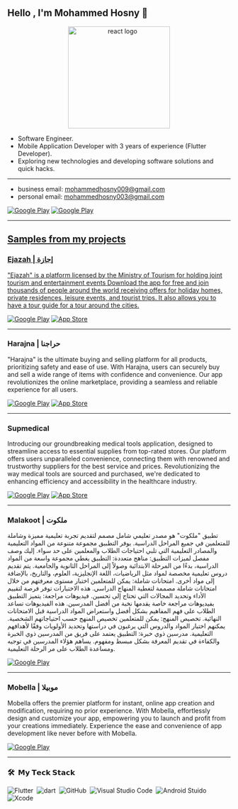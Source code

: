 <h2> Hello , I'm Mohammed Hosny 👋 </h2>

<div align="center">
    <img src="https://user-images.githubusercontent.com/114832629/230302399-5d8f34e7-bfc5-4597-8fff-6293044f47bd.png" alt="react logo" width=230> 
</div>

- Software Engineer.
- Mobile Application Developer with 3 years of experience (Flutter Developer).
- Exploring new technologies and developing software solutions and quick hacks.
<hr>


- business email: mohammedhosny009@gmail.com
- personal email: mohammedhosny003@gmail.com

  
<p> <a href="https://www.facebook.com/El.Nadeem09?mibextid=9R9pXO" target="_blank"><img alt="Google Play" src="https://img.shields.io/badge/Facebook-4267B2.svg?style=for-the-badge&logo=facebook&logoColor=white" /></a> <a href="https://www.linkedin.com/in/mohamed-hosny-93b790227?utm_source=share&utm_campaign=share_via&utm_content=profile&utm_medium=android_app" target="_blank"><img alt="Google Play" src="https://img.shields.io/badge/linkedin-0077b5.svg?style=for-the-badge&logo=linkedin&logoColor=white" /><p>

<hr>

<h2> Samples from my projects </h2>

### Ejazah | إجازة

"Ejazah" is a platform licensed by the Ministry of Tourism for holding joint tourism and entertainment events
Download the app for free and join thousands of people around the world receiving offers for holiday homes, private residences, leisure events, and tourist trips. It also allows you to have a tour guide for a tour around the cities.

<p><a href="https://play.google.com/store/apps/details?id=com.visoft.ejazah" target="_blank"><img alt="Google Play" src="https://img.shields.io/badge/Get%20it%20on%20google%20play-blue.svg?style=for-the-badge&logo=google-play" /></a> <a href="https://apps.apple.com/eg/app/ejazah-%D8%A5%D8%AC%D8%A7%D8%B2%D8%A9/id6463008785" target="_blank"><img alt="App Store" src="https://img.shields.io/badge/Get%20it%20on%20app%20store-black.svg?style=for-the-badge&logo=app-store&logoColor=white" /></a><p>

<hr>

### Harajna | حراجنا
"Harajna" is the ultimate buying and selling platform for all products, prioritizing safety and ease of use. With Harajna, users can securely buy and sell a wide range of items with confidence and convenience. Our app revolutionizes the online marketplace, providing a seamless and reliable experience for all users.
<p>
 <a href="https://play.google.com/store/apps/details?id=com.visooft.harajna" target="_blank"><img alt="Google Play" src="https://img.shields.io/badge/Get%20it%20on%20google%20play-blue.svg?style=for-the-badge&logo=google-play" /></a> <a href="https://apps.apple.com/us/app/harajna/id6472904170" target="_blank"><img alt="App Store" src="https://img.shields.io/badge/Get%20it%20on%20app%20store-black.svg?style=for-the-badge&logo=app-store&logoColor=white" /></a><p>

<hr>

### Supmedical
Introducing our groundbreaking medical tools application, designed to streamline access to essential supplies from top-rated stores. Our platform offers users unparalleled convenience, connecting them with renowned and trustworthy suppliers for the best service and prices. Revolutionizing the way medical tools are sourced and purchased, we're dedicated to enhancing efficiency and accessibility in the healthcare industry.

<p>

  <a href="https://play.google.com/store/apps/details?id=com.visooft.supmedical" target="_blank"><img alt="Google Play" src="https://img.shields.io/badge/Get%20it%20on%20google%20play-blue.svg?style=for-the-badge&logo=google-play" /></a>
<a href="https://apps.apple.com/us/app/supmedical/id6470377732" target="_blank"><img alt="App Store" src="https://img.shields.io/badge/Get%20it%20on%20app%20store-black.svg?style=for-the-badge&logo=app-store&logoColor=white" /></a><p>

<hr>

### Malakoot | ملكوت

تطبيق "ملكوت"  هو مصدر تعليمي شامل مصمم لتقديم تجربة تعليمية مميزة وشاملة للمتعلمين في جميع المراحل الدراسية. يوفر التطبيق مجموعة متنوعة من المواد التعليمية والمصادر التعليمية التي تلبي احتياجات الطلاب والمعلمين على حد سواء. إليك وصف مفصل لميزات التطبيق:
مناهج متعددة: التطبيق يغطي مجموعة واسعة من المواد الدراسية، بدءًا من المرحلة الابتدائية وصولاً إلى المراحل الثانوية والجامعية. يتم تقديم دروس تعليمية مخصصة لمواد مثل الرياضيات، اللغة الإنجليزية، العلوم، والتاريخ، بالإضافة إلى مواد أخرى.
امتحانات شاملة: يمكن للمتعلمين اختبار مستوى معرفتهم من خلال امتحانات شاملة مصممة لتغطية المنهاج الدراسي. هذه الاختبارات توفر فرصة لتقييم الأداء وتحديد المجالات التي تحتاج إلى تحسين.
فيديوهات مراجعة: يتميز التطبيق بفيديوهات مراجعة خاصة يقدمها نخبة من أفضل المدرسين. هذه الفيديوهات تساعد الطلاب على فهم المفاهيم بشكل أفضل واستعراض المواد الدراسية قبل الامتحانات النهائية.
تخصيص المنهج: يمكن للمتعلمين تخصيص المنهج حسب احتياجاتهم الشخصية. يمكنهم اختيار المواد والدروس التي يرغبون في دراستها وتحديد الأولويات وفقًا لأهدافهم التعليمية.
مدرسين ذوي خبرة: التطبيق يعتمد على فريق من المدرسين ذوي الخبرة والكفاءة في تقديم المعرفة بشكل مبسط ومفهوم. يساهم هؤلاء المدرسين في توجيه ومساعدة الطلاب على مر الرحلة التعليمية.

<p> <a href="https://play.google.com/store/apps/details?id=com.malakoot.course" target="_blank"><img alt="Google Play" src="https://img.shields.io/badge/Get%20it%20on%20google%20play-blue.svg?style=for-the-badge&logo=google-play" /></a><p>

<hr>

### Mobella | موبيلا

Mobella offers the premier platform for instant, online app creation and modification, requiring no prior experience. With Mobella, effortlessly design and customize your app, empowering you to launch and profit from your creations immediately. Experience the ease and convenience of app development like never before with Mobella.

<p><a href="https://play.google.com/store/apps/details?id=com.mobella.appcreator" target="_blank"><img alt="Google Play" src="https://img.shields.io/badge/Get%20it%20on%20google%20play-blue.svg?style=for-the-badge&logo=google-play" /></a><p>

 <hr>

### 🛠 &nbsp;𝗠𝘆 𝗧𝗲𝗰𝗸 𝗦𝘁𝗮𝗰𝗸
![Flutter](https://img.shields.io/badge/-Flutter-05122A?style=for-the-badge&logo=flutter)&nbsp;
![dart](https://img.shields.io/badge/-Dart-05122A?style=for-the-badge&logo=dart)&nbsp;
![GitHub](https://img.shields.io/badge/-GitHub-05122A?style=for-the-badge&logo=Github)&nbsp;
![Visual Studio Code](https://img.shields.io/badge/-Visual%20Studio%20Code-05122A?style=for-the-badge&logo=visual-studio-code&logoColor=007ACC)&nbsp;
![Android Stuido](https://img.shields.io/badge/-Android%20Studio-05122A?style=for-the-badge&logo=android-studio)&nbsp;
![Xcode](https://img.shields.io/badge/-XCode-05122A?style=for-the-badge&logo=xcode)&nbsp;
